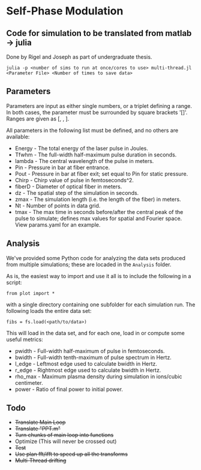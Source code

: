 # Self-Phase Modulation
## Code for simulation to be translated from matlab -> julia
Done by Rigel and Joseph as part of undergraduate thesis.

```
julia -p <number of sims to run at once/cores to use> multi-thread.jl <Parameter File> <Number of times to save data>
```
## Parameters
Parameters are input as either single numbers, or a triplet defining a range.
In both cases, the parameter must be surrounded by square brackets '[]'.
Ranges are given as [<min value>, <max value>, <step size>].

All parameters in the following list must be defined, and no others are available:
* Energy  -  The total energy of the laser pulse in Joules.
* Tfwhm   -  The full-width half-maximum pulse duration in seconds.
* lambda  -  The central wavelength of the pulse in meters.
* Pin     -  Pressure in bar at fiber entrance.
* Pout    -  Pressure in bar at fiber exit; set equal to Pin for static pressure.
* Chirp   -  Chirp value of pulse in femtoseconds^2.
* fiberD  -  Diameter of optical fiber in meters.
* dz      -  The spatial step of the simulation in seconds.
* zmax    -  The simulation length (i.e. the length of the fiber) in meters.
* Nt      -  Number of points in data grid.
* tmax    -  The max time in seconds before/after the central peak of the pulse to simulate; defines max values for spatial and Fourier space.
View params.yaml for an example.

## Analysis
We've provided some Python code for analyzing the data sets produced from multiple simulations;
these are locaded in the `Analysis` folder.

As is, the easiest way to import and use it all is to include the following in a script:
```
from plot import *
```

with a single directory containing one subfolder for each simulation run.
The following loads the entire data set:
```
fibs = fs.load(<path/to/data>)
```
This will load in the data set, and for each one, load in or compute some useful 
metrics:
* pwidth - Full-width half-maximum of pulse in femtoseconds.
* bwidth - Full-width tenth-maximum of pulse spectrum in Hertz.
* l_edge - Leftmost edge used to calculate bwidth in Hertz. 
* r_edge - Rightmost edge used to calculate bwidth in Hertz.
* rho_max - Maximum plasma density during simulation in ions/cubic centimeter.
* power - Ratio of final power to initial power.

## Todo
* ~~Translate Main Loop~~
* ~~Translate "PPT.m"~~
* ~~Turn chunks of main loop into functions~~
* Optimize (This will never be crossed out)
* ~~Test~~
* ~~Use plan fft/ifft to speed up all the transforms~~
* ~~Multi-Thread drifting~~
